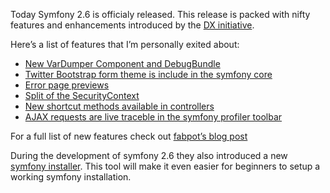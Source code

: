 [//]: # (TITLE: Symfony 2.6 Is Released Today)
[//]: # (DATE: 2014-11-29T09:00:00+01:00)
[//]: # (TAGS: php, symfony2)

Today Symfony 2.6 is officialy released. This release is packed with nifty features and enhancements introduced by the [DX initiative](http://symfony.com/blog/making-the-symfony-experience-exceptional).


[//]: # (Summary)

Here’s a list of features that I’m personally exited about:

- [New VarDumper Component and DebugBundle](http://symfony.com/doc/master/components/var_dumper.html)
- [Twitter Bootstrap form theme is include in the symfony core](http://symfony.com/blog/new-in-symfony-2-6-bootstrap-form-theme)
- [Error page previews](http://symfony.com/blog/new-in-symfony-2-6-error-page-previews)
- [Split of the SecurityContext](http://symfony.com/blog/new-in-symfony-2-6-security-component-improvements)
- [New shortcut methods available in controllers](http://symfony.com/blog/new-in-symfony-2-6-new-shortcut-methods-for-controllers)
- [AJAX requests are live traceble in the symfony profiler toolbar](http://symfony.com/blog/new-in-symfony-2-6-ajax-requests-in-the-web-debug-toolbar)

For a full list of new features check out [fabpot’s blog post](http://symfony.com/blog/symfony-2-6-0-beta1-released)

During the development of symfony 2.6 they also introduced a new [symfony installer](https://github.com/symfony/symfony-installer#symfony-installer). This tool will make it even easier for beginners to setup a working symfony installation.


